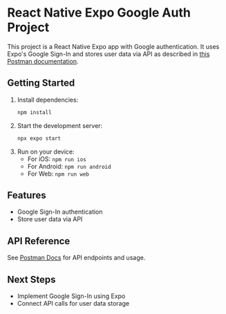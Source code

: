 # React Native Expo Google Auth Project

This project is a React Native Expo app with Google authentication. It uses Expo's Google Sign-In and stores user data via API as described in [this Postman documentation](https://documenter.getpostman.com/view/25361199/2sB34oDJHH).

## Getting Started

1. Install dependencies:
   ```sh
   npm install
   ```
2. Start the development server:
   ```sh
   npx expo start
   ```
3. Run on your device:
   - For iOS: `npm run ios`
   - For Android: `npm run android`
   - For Web: `npm run web`

## Features
- Google Sign-In authentication
- Store user data via API

## API Reference
See [Postman Docs](https://documenter.getpostman.com/view/25361199/2sB34oDJHH) for API endpoints and usage.

## Next Steps
- Implement Google Sign-In using Expo
- Connect API calls for user data storage
